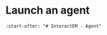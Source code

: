 # Launch an agent

```{include} ../../backend/agent/README.md
:start-after: "# InteractEM - Agent"
```
